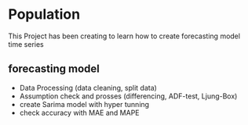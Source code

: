 # Population
This Project has been creating to learn how to create forecasting model time series
## forecasting model
* Data Processing (data cleaning, split data)
* Assumption check and prosses (differencing, ADF-test, Ljung-Box) 
* create Sarima model with hyper tunning
* check accuracy with MAE and MAPE
